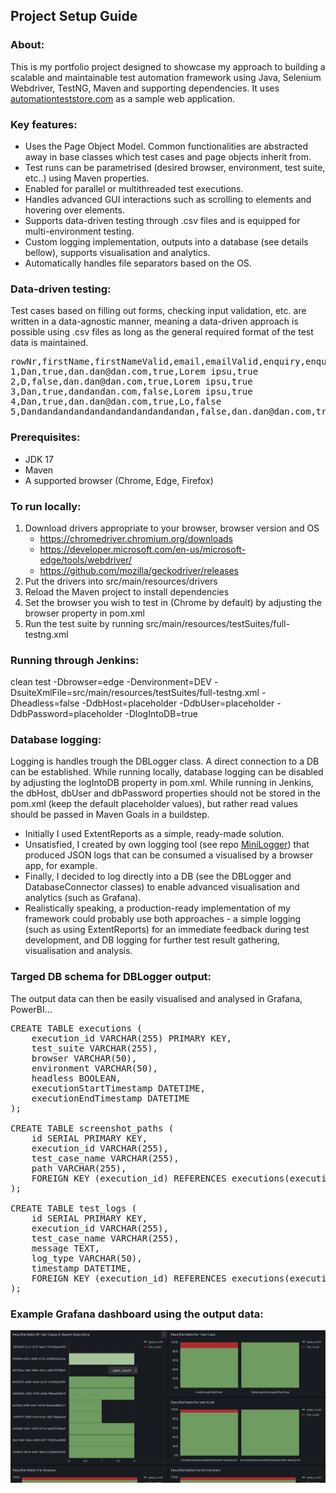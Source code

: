 
## Project Setup Guide

### About:

This is my portfolio project designed to showcase my approach to building a scalable and maintainable test automation framework using Java, Selenium Webdriver, TestNG, Maven and supporting dependencies. It uses [automationteststore.com](https://automationteststore.com/) as a sample web application.


### Key features:
- Uses the Page Object Model. Common functionalities are abstracted away in base classes which test cases and page objects inherit from.
- Test runs can be parametrised (desired browser, environment, test suite, etc..) using Maven properties.
- Enabled for parallel or multithreaded test executions.
- Handles advanced GUI interactions such as scrolling to elements and hovering over elements.
- Supports data-driven testing through .csv files and is equipped for multi-environment testing.
- Custom logging implementation, outputs into a database (see details bellow), supports visualisation and analytics.
- Automatically handles file separators based on the OS.

### Data-driven testing:

Test cases based on filling out forms, checking input validation, etc. are written in a data-agnostic manner, meaning a data-driven approach is possible using .csv files as long as the general required format of the test data is maintained.

<pre>
rowNr,firstName,firstNameValid,email,emailValid,enquiry,enquiryValid
1,Dan,true,dan.dan@dan.com,true,Lorem ipsu,true
2,D,false,dan.dan@dan.com,true,Lorem ipsu,true
3,Dan,true,dandandan.com,false,Lorem ipsu,true
4,Dan,true,dan.dan@dan.com,true,Lo,false
5,Dandandandandandandandandandandan,false,dan.dan@dan.com,true,Lorem ipsu,true
</pre>

### Prerequisites:

- JDK 17
- Maven
- A supported browser (Chrome, Edge, Firefox)

### To run locally:

1. Download drivers appropriate to your browser, browser version and OS
   - https://chromedriver.chromium.org/downloads
   - https://developer.microsoft.com/en-us/microsoft-edge/tools/webdriver/
   - https://github.com/mozilla/geckodriver/releases
2. Put the drivers into src/main/resources/drivers
3. Reload the Maven project to install dependencies
4. Set the browser you wish to test in (Chrome by default) by adjusting the browser property in pom.xml
5. Run the test suite by running src/main/resources/testSuites/full-testng.xml

### Running through Jenkins:

clean test -Dbrowser=edge -Denvironment=DEV -DsuiteXmlFile=src/main/resources/testSuites/full-testng.xml -Dheadless=false -DdbHost=placeholder -DdbUser=placeholder -DdbPassword=placeholder -DlogIntoDB=true

### Database logging:
Logging is handles trough the DBLogger class. A direct connection to a DB can be established. While running locally, database logging can be disabled by adjusting the logIntoDB property in pom.xml. While running in Jenkins, the dbHost, dbUser and dbPassword properties should not be stored in the pom.xml (keep the default placeholder values), but rather read values should be passed in Maven Goals in a buildstep.
- Initially I used ExtentReports as a simple, ready-made solution.
- Unsatisfied, I created by own logging tool (see repo [MiniLogger](https://github.com/slechtd/minilogger)) that produced JSON logs that can be consumed a visualised by a browser app, for example.
- Finally, I decided to log directly into a DB (see the DBLogger and DatabaseConnector classes) to enable advanced visualisation and analytics (such as Grafana).
- Realistically speaking, a production-ready implementation of my framework could probably use both approaches - a simple logging (such as using ExtentReports) for an immediate feedback during test development, and DB logging for further test result gathering, visualisation and analysis.

### Targed DB schema for DBLogger output:

The output data can then be easily visualised and analysed in Grafana, PowerBI...

<pre>
CREATE TABLE executions (
    execution_id VARCHAR(255) PRIMARY KEY,
    test_suite VARCHAR(255),
    browser VARCHAR(50),
    environment VARCHAR(50),
    headless BOOLEAN,
    executionStartTimestamp DATETIME,
    executionEndTimestamp DATETIME
);

CREATE TABLE screenshot_paths (
    id SERIAL PRIMARY KEY,
    execution_id VARCHAR(255),
    test_case_name VARCHAR(255),
    path VARCHAR(255),
    FOREIGN KEY (execution_id) REFERENCES executions(execution_id)
);

CREATE TABLE test_logs (
    id SERIAL PRIMARY KEY,
    execution_id VARCHAR(255),
    test_case_name VARCHAR(255),
    message TEXT,
    log_type VARCHAR(50),
    timestamp DATETIME,
    FOREIGN KEY (execution_id) REFERENCES executions(execution_id)
);
</pre>

### Example Grafana dashboard using the output data:

![Example Grafana Dashboard](GrafanaExample.png)
